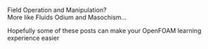 Field Operation and Manipulation?  
More like Fluids Odium and Masochism...  

Hopefully some of these posts can make your OpenFOAM learning experience easier


